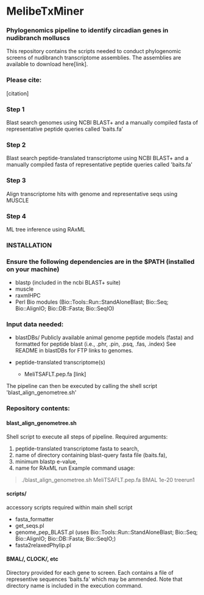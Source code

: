 # MelibeTxMiner
### Phylogenomics pipeline to identify circadian genes in nudibranch molluscs ###


This repository contains the scripts needed to conduct phylogenomic screens of nudibranch transcriptome assemblies. The assemblies are available to download here[link].

### Please cite:
[citation]


### Step 1
Blast search genomes using NCBI BLAST+ and a manually compiled fasta of representative peptide queries called 'baits.fa'
### Step 2 
Blast search peptide-translated transcriptome using NCBI BLAST+ and a manually compiled fasta of representative peptide queries called 'baits.fa'
### Step 3
Align transcriptome hits with genome and representative seqs using MUSCLE
### Step 4
ML tree inference using RAxML

### INSTALLATION

### Ensure the following dependencies are in the $PATH (installed on your machine)

- blastp (included in the ncbi BLAST+ suite)
- muscle
- raxmlHPC
- Perl Bio modules (Bio::Tools::Run::StandAloneBlast; Bio::Seq; Bio::AlignIO; Bio::DB::Fasta; Bio::SeqIO)

### Input data needed:
- blastDBs/
Publicly available animal genome peptide models (fasta) and formatted for peptide blast (i.e., .phr, .pin, .psq, .fas, .index)
See README in blastDBs for FTP links to genomes.

- peptide-translated transcriptome(s)
  - MeliTSAFLT.pep.fa [link]

The pipeline can then be executed by calling the shell script 'blast_align_genometree.sh'

###  Repository contents:
  
#### blast_align_genometree.sh
Shell script to execute all steps of pipeline. Required arguments: 
1. peptide-translated transcriptome fasta to search, 
2. name of directory containing blast-query fasta file (baits.fa),
3. minimum blastp e-value,
4. name for RAxML run
Example command usage:
> ./blast_align_genometree.sh MeliTSAFLT.pep.fa BMAL 1e-20 treerun1

#### scripts/
accessory scripts required within main shell script
- fasta_formatter
- get_seqs.pl
- genome_pep_BLAST.pl (uses Bio::Tools::Run::StandAloneBlast; Bio::Seq; Bio::AlignIO; Bio::DB::Fasta; Bio::SeqIO;)
- fasta2relaxedPhylip.pl

#### BMAL/, CLOCK/, etc
Directory provided for each gene to screen. Each contains a file of representive sequences 'baits.fa' which may be ammended. Note that directory name is included in the execution command.

